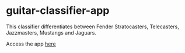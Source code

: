 # guitar-classifier-app

This classifier differentiates between Fender Stratocasters, Telecasters, Jazzmasters, Mustangs and Jaguars.

Access the app [here](https://mybinder.org/v2/gh/angenibai/guitar-classifier-app/HEAD?urlpath=%2Fvoila%2Frender%2Fguitar_classifier_app.ipynb)
